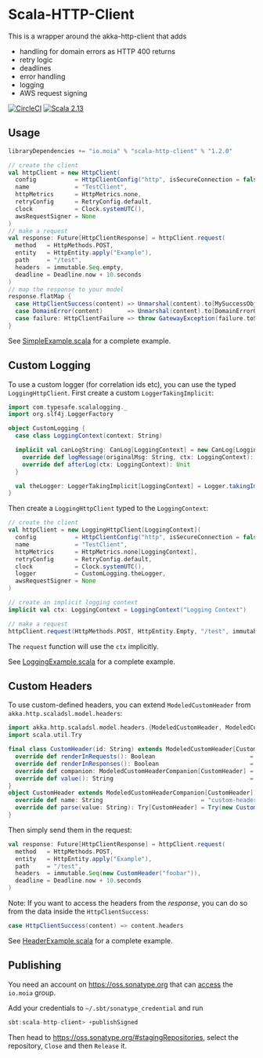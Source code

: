 # Scala-HTTP-Client

This is a wrapper around the akka-http-client that adds

* handling for domain errors as HTTP 400 returns
* retry logic
* deadlines
* error handling
* logging
* AWS request signing

[![CircleCI](https://circleci.com/gh/moia-dev/scala-http-client/tree/master.svg?style=svg)](https://circleci.com/gh/moia-dev/scala-http-client/tree/master)
[![Scala 2.13](https://img.shields.io/maven-central/v/io.moia/scala-http-client_2.13.svg)](https://search.maven.org/search?q=scala-http-client_2.13)

## Usage

```sbt
libraryDependencies += "io.moia" % "scala-http-client" % "1.2.0"
```

```scala
// create the client
val httpClient = new HttpClient(
  config           = HttpClientConfig("http", isSecureConnection = false, "127.0.0.1", 8888),
  name             = "TestClient",
  httpMetrics      = HttpMetrics.none,
  retryConfig      = RetryConfig.default,
  clock            = Clock.systemUTC(),
  awsRequestSigner = None
)
// make a request
val response: Future[HttpClientResponse] = httpClient.request(
  method   = HttpMethods.POST,
  entity   = HttpEntity.apply("Example"),
  path     = "/test",
  headers  = immutable.Seq.empty,
  deadline = Deadline.now + 10.seconds
)
// map the response to your model
response.flatMap {
  case HttpClientSuccess(content) => Unmarshal(content).to[MySuccessObject].map(Right(_))
  case DomainError(content)       => Unmarshal(content).to[DomainErrorObject].map(Left(_))
  case failure: HttpClientFailure => throw GatewayException(failure.toString)
}
```

See [SimpleExample.scala](/blob/master/src/it/scala/io/moia/scalaHttpClient/SimpleExample.scala) for a complete example.

## Custom Logging

To use a custom logger (for correlation ids etc), you can use the typed `LoggingHttpClient`. 
First create a custom `LoggerTakingImplicit`:

```scala
import com.typesafe.scalalogging._
import org.slf4j.LoggerFactory

object CustomLogging {
  case class LoggingContext(context: String)

  implicit val canLogString: CanLog[LoggingContext] = new CanLog[LoggingContext] {
    override def logMessage(originalMsg: String, ctx: LoggingContext): String = ???
    override def afterLog(ctx: LoggingContext): Unit                          = ???
  }

  val theLogger: LoggerTakingImplicit[LoggingContext] = Logger.takingImplicit(LoggerFactory.getLogger(getClass.getName))
}
``` 

Then create a `LoggingHttpClient` typed to the `LoggingContext`:

```scala
// create the client
val httpClient = new LoggingHttpClient[LoggingContext](
  config           = HttpClientConfig("http", isSecureConnection = false, "127.0.0.1", 8888),
  name             = "TestClient",
  httpMetrics      = HttpMetrics.none[LoggingContext],
  retryConfig      = RetryConfig.default,
  clock            = Clock.systemUTC(),
  logger           = CustomLogging.theLogger,
  awsRequestSigner = None
)

// create an implicit logging context
implicit val ctx: LoggingContext = LoggingContext("Logging Context")

// make a request
httpClient.request(HttpMethods.POST, HttpEntity.Empty, "/test", immutable.Seq.empty, Deadline.now + 10.seconds)
```

The `request` function will use the `ctx` implicitly.

See [LoggingExample.scala](/blob/master/src/it/scala/io/moia/scalaHttpClient/LoggingExample.scala) for a complete example.


## Custom Headers

To use custom-defined headers, you can extend `ModeledCustomHeader` from `akka.http.scaladsl.model.headers`:

```scala
import akka.http.scaladsl.model.headers.{ModeledCustomHeader, ModeledCustomHeaderCompanion}
import scala.util.Try

final class CustomHeader(id: String) extends ModeledCustomHeader[CustomHeader] {
  override def renderInRequests(): Boolean                           = true
  override def renderInResponses(): Boolean                          = true
  override def companion: ModeledCustomHeaderCompanion[CustomHeader] = CustomHeader
  override def value(): String                                       = id
}
object CustomHeader extends ModeledCustomHeaderCompanion[CustomHeader] {
  override def name: String                            = "custom-header"
  override def parse(value: String): Try[CustomHeader] = Try(new CustomHeader(value))
}
```

Then simply send them in the request:

```scala
val response: Future[HttpClientResponse] = httpClient.request(
  method   = HttpMethods.POST,
  entity   = HttpEntity.apply("Example"),
  path     = "/test",
  headers  = immutable.Seq(new CustomHeader("foobar")),
  deadline = Deadline.now + 10.seconds
)
```

Note: If you want to access the headers from the _response_, you can do so from the data inside the `HttpClientSuccess`:

```scala
case HttpClientSuccess(content) => content.headers
```

See [HeaderExample.scala](/blob/master/src/it/scala/io/moia/scalaHttpClient/HeaderExample.scala) for a complete example.

## Publishing

You need an account on https://oss.sonatype.org that can [access](https://issues.sonatype.org/browse/OSSRH-52948) the `io.moia` group.

Add your credentials to `~/.sbt/sonatype_credential` and run
```sbt
sbt:scala-http-client> +publishSigned
```

Then head to https://oss.sonatype.org/#stagingRepositories, select the repository, `Close` and then `Release` it.
